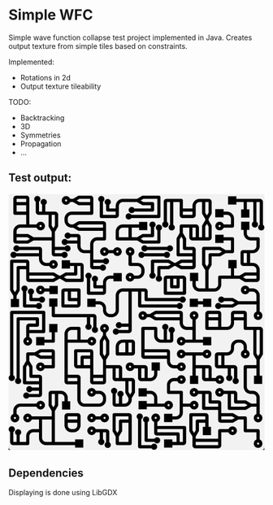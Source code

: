 # Simple WFC

Simple wave function collapse test project implemented in Java. Creates output texture from simple tiles based on constraints. 

Implemented: 
* Rotations in 2d
* Output texture tileability

TODO:

* Backtracking
* 3D
* Symmetries
* Propagation
* ...

## Test output:

![example image](image.png)

## Dependencies

Displaying is done using LibGDX